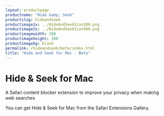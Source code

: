 ```yaml
---
layout: productpage
productname: "Hide &amp; Seek"
productslug: hideandseek
productimage1x: ../HideAndSeekIcon200.png
productimage2x: ../HideAndSeekIcon400.png
productimagewidth: 200
productimageheight: 200
productimagebg: black
permalink: /hideandseek/beta/index.html
title: "Hide and Seek for Mac - Beta"
---
```


<h1>Hide &amp; Seek for Mac</h1>

<aside class="roop-intro">
<p>A Safari content blocker extension to improve your
privacy when making web searches</p>
</aside>

You can get Hide & Seek for Mac from the Safari Extensions Gallery.

